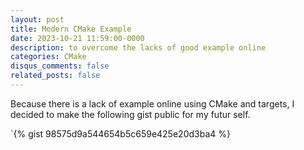 ```yaml
---
layout: post
title: Modern CMake Example
date: 2023-10-21 11:59:00-0000
description: to overcome the lacks of good example online
categories: CMake
disqus_comments: false
related_posts: false
---
```


Because there is a lack of example online using CMake and targets, I decided to make the following gist public for my futur self. 

`{% gist 98575d9a544654b5c659e425e20d3ba4 %}